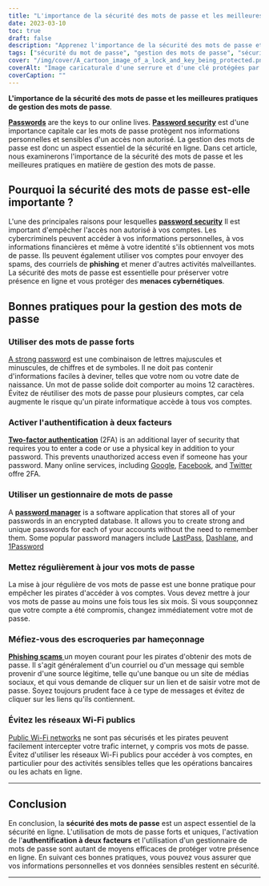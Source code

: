 ```yaml
---
title: "L'importance de la sécurité des mots de passe et les meilleures pratiques de gestion des mots de passe"
date: 2023-03-10
toc: true
draft: false
description: "Apprenez l'importance de la sécurité des mots de passe et découvrez les meilleures pratiques de gestion des mots de passe pour protéger vos informations personnelles et votre identité en ligne."
tags: ["sécurité du mot de passe", "gestion des mots de passe", "sécurité en ligne", "cybermenaces", "des mots de passe forts", "authentification à deux facteurs", "gestionnaire de mot de passe", "la sécurité des données", "vol d'identité", "escroqueries par hameçonnage", "les réseaux Wi-Fi publics", "vie privée en ligne", "sécurité en ligne", "sécurité numérique", "sécurité internet", "cybersécurité", "protection des données", "sécurité du compte", "comptes en ligne", "protection en ligne"]
cover: "/img/cover/A_cartoon_image_of_a_lock_and_key_being_protected.png"
coverAlt: "Image caricaturale d'une serrure et d'une clé protégées par un bouclier pour représenter la sécurité et la protection des mots de passe."
coverCaption: ""
---
```


**L'importance de la sécurité des mots de passe et les meilleures pratiques de gestion des mots de passe**.

[**Passwords**](https://simeononsecurity.ch/articles/the-importance-of-password-security-and-best-practices/) are the keys to our online lives. [**Password security**](https://simeononsecurity.ch/articles/the-importance-of-password-security-and-best-practices/) est d'une importance capitale car les mots de passe protègent nos informations personnelles et sensibles d'un accès non autorisé. La gestion des mots de passe est donc un aspect essentiel de la sécurité en ligne. Dans cet article, nous examinerons l'importance de la sécurité des mots de passe et les meilleures pratiques en matière de gestion des mots de passe.

## Pourquoi la sécurité des mots de passe est-elle importante ?

L'une des principales raisons pour lesquelles [**password security**](https://simeononsecurity.ch/articles/the-importance-of-password-security-and-best-practices/) Il est important d'empêcher l'accès non autorisé à vos comptes. Les cybercriminels peuvent accéder à vos informations personnelles, à vos informations financières et même à votre identité s'ils obtiennent vos mots de passe. Ils peuvent également utiliser vos comptes pour envoyer des spams, des courriels de **phishing** et mener d'autres activités malveillantes. La sécurité des mots de passe est essentielle pour préserver votre présence en ligne et vous protéger des **menaces cybernétiques**.

## Bonnes pratiques pour la gestion des mots de passe

### Utiliser des mots de passe forts

[A strong password](https://simeononsecurity.ch/articles/the-importance-of-password-security-and-best-practices/) est une combinaison de lettres majuscules et minuscules, de chiffres et de symboles. Il ne doit pas contenir d'informations faciles à deviner, telles que votre nom ou votre date de naissance. Un mot de passe solide doit comporter au moins 12 caractères. Évitez de réutiliser des mots de passe pour plusieurs comptes, car cela augmente le risque qu'un pirate informatique accède à tous vos comptes.

### Activer l'authentification à deux facteurs

[**Two-factor authentication**](https://simeononsecurity.ch/articles/what-are-the-diferent-kinds-of-factors-in-mfa/) (2FA) is an additional layer of security that requires you to enter a code or use a physical key in addition to your password. This prevents unauthorized access even if someone has your password. Many online services, including [Google](https://www.google.com/landing/2step/), [Facebook](https://www.facebook.com/help/148233965247823), and [Twitter](https://help.twitter.com/en/managing-your-account/two-factor-authentication) offre 2FA.

### Utiliser un gestionnaire de mots de passe

A [**password manager**](https://simeononsecurity.ch/articles/bitwarden-and-keepassxc-vs-the-rest/) is a software application that stores all of your passwords in an encrypted database. It allows you to create strong and unique passwords for each of your accounts without the need to remember them. Some popular password managers include [LastPass](https://www.lastpass.com/), [Dashlane](https://www.dashlane.com/), and [1Password](https://1password.com/)

### Mettez régulièrement à jour vos mots de passe

La mise à jour régulière de vos mots de passe est une bonne pratique pour empêcher les pirates d'accéder à vos comptes. Vous devez mettre à jour vos mots de passe au moins une fois tous les six mois. Si vous soupçonnez que votre compte a été compromis, changez immédiatement votre mot de passe.

### Méfiez-vous des escroqueries par hameçonnage

[**Phishing scams** ](https://simeononsecurity.ch/articles/how-to-identify-phishing/) un moyen courant pour les pirates d'obtenir des mots de passe. Il s'agit généralement d'un courriel ou d'un message qui semble provenir d'une source légitime, telle qu'une banque ou un site de médias sociaux, et qui vous demande de cliquer sur un lien et de saisir votre mot de passe. Soyez toujours prudent face à ce type de messages et évitez de cliquer sur les liens qu'ils contiennent.

### Évitez les réseaux Wi-Fi publics

[Public Wi-Fi networks](https://simeononsecurity.ch/articles/how-to-secure-your-wireless-network-against-hacking/) ne sont pas sécurisés et les pirates peuvent facilement intercepter votre trafic internet, y compris vos mots de passe. Évitez d'utiliser les réseaux Wi-Fi publics pour accéder à vos comptes, en particulier pour des activités sensibles telles que les opérations bancaires ou les achats en ligne.

______


## Conclusion

En conclusion, la **sécurité des mots de passe** est un aspect essentiel de la sécurité en ligne. L'utilisation de mots de passe forts et uniques, l'activation de l'**authentification à deux facteurs** et l'utilisation d'un gestionnaire de mots de passe sont autant de moyens efficaces de protéger votre présence en ligne. En suivant ces bonnes pratiques, vous pouvez vous assurer que vos informations personnelles et vos données sensibles restent en sécurité.

______
